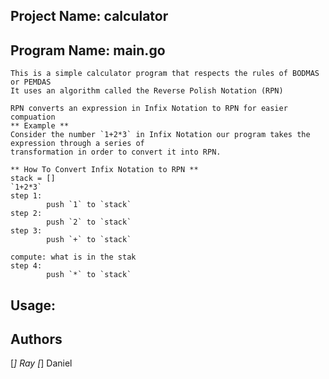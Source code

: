 ## Project Name: calculator

## Program Name: main.go
    This is a simple calculator program that respects the rules of BODMAS or PEMDAS
    It uses an algorithm called the Reverse Polish Notation (RPN)

    RPN converts an expression in Infix Notation to RPN for easier compuation
    ** Example **
    Consider the number `1+2*3` in Infix Notation our program takes the expression through a series of
    transformation in order to convert it into RPN.
    
    ** How To Convert Infix Notation to RPN **
    stack = []
    `1+2*3`
    step 1:
            push `1` to `stack`
    step 2:
            push `2` to `stack`
    step 3:
            push `+` to `stack`

    compute: what is in the stak
    step 4: 
            push `*` to `stack`
    
## Usage:
## Authors
[*] Ray
[*] Daniel
